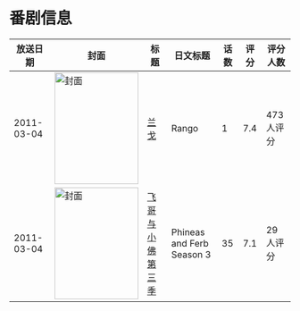 # 番剧信息

|放送日期|封面|标题|日文标题|话数|评分|评分人数|
|---|---|---|---|---|---|---|
|2011-03-04|<img src="https://lain.bgm.tv/pic/cover/c/49/0d/53216_D5g9E.jpg" alt="封面" style="width:150px;height:200px;object-fit:cover;">|[兰戈](https://bangumi.tv/subject/53216)|Rango|1|7.4|473人评分|
|2011-03-04|<img src="https://lain.bgm.tv/pic/cover/c/82/38/322879_WA477.jpg" alt="封面" style="width:150px;height:200px;object-fit:cover;">|[飞哥与小佛 第三季](https://bangumi.tv/subject/322879)|Phineas and Ferb Season 3|35|7.1|29人评分|
